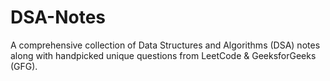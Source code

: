 # DSA-Notes
A comprehensive collection of Data Structures and Algorithms (DSA) notes along with handpicked unique questions from LeetCode &amp; GeeksforGeeks (GFG).
